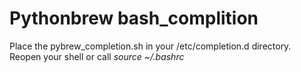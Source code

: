 # Pythonbrew bash_complition

Place the pybrew_completion.sh in your /etc/completion.d directory.
Reopen your shell or call _source ~/.bashrc_